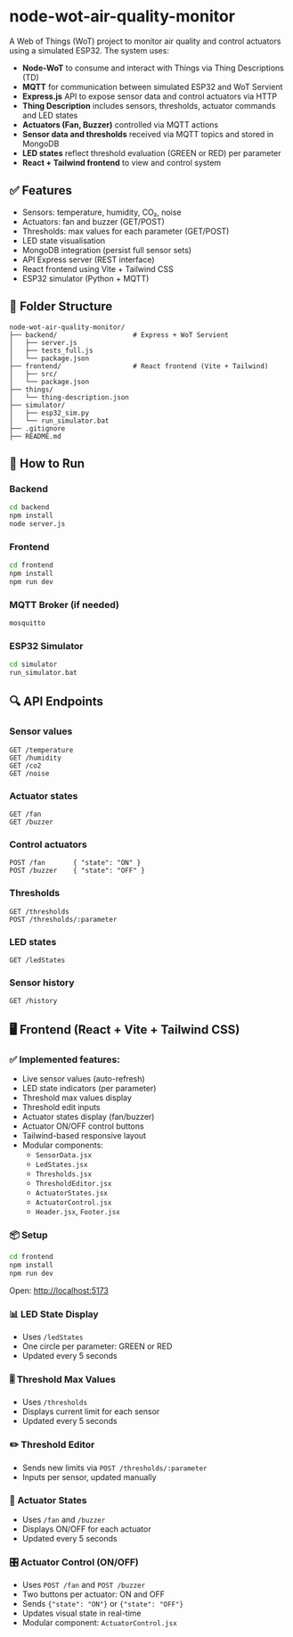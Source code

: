 # node-wot-air-quality-monitor

A Web of Things (WoT) project to monitor air quality and control actuators using a simulated ESP32. The system uses:

- **Node-WoT** to consume and interact with Things via Thing Descriptions (TD)
- **MQTT** for communication between simulated ESP32 and WoT Servient
- **Express.js** API to expose sensor data and control actuators via HTTP
- **Thing Description** includes sensors, thresholds, actuator commands and LED states
- **Actuators (Fan, Buzzer)** controlled via MQTT actions
- **Sensor data and thresholds** received via MQTT topics and stored in MongoDB
- **LED states** reflect threshold evaluation (GREEN or RED) per parameter
- **React + Tailwind frontend** to view and control system

## ✅ Features

- Sensors: temperature, humidity, CO₂, noise
- Actuators: fan and buzzer (GET/POST)
- Thresholds: max values for each parameter (GET/POST)
- LED state visualisation
- MongoDB integration (persist full sensor sets)
- API Express server (REST interface)
- React frontend using Vite + Tailwind CSS
- ESP32 simulator (Python + MQTT)

## 📁 Folder Structure

```
node-wot-air-quality-monitor/
├── backend/                   # Express + WoT Servient
│   ├── server.js
│   ├── tests_full.js
│   └── package.json
├── frontend/                  # React frontend (Vite + Tailwind)
│   ├── src/
│   └── package.json
├── things/
│   └── thing-description.json
├── simulator/
│   ├── esp32_sim.py
│   └── run_simulator.bat
├── .gitignore
├── README.md
```

## 🔧 How to Run

### Backend
```bash
cd backend
npm install
node server.js
```

### Frontend
```bash
cd frontend
npm install
npm run dev
```

### MQTT Broker (if needed)
```bash
mosquitto
```

### ESP32 Simulator
```bash
cd simulator
run_simulator.bat
```

## 🔍 API Endpoints

### Sensor values
```
GET /temperature
GET /humidity
GET /co2
GET /noise
```

### Actuator states
```
GET /fan
GET /buzzer
```

### Control actuators
```
POST /fan       { "state": "ON" }
POST /buzzer    { "state": "OFF" }
```

### Thresholds
```
GET /thresholds
POST /thresholds/:parameter
```

### LED states
```
GET /ledStates
```

### Sensor history
```
GET /history
```

## 🖥️ Frontend (React + Vite + Tailwind CSS)

### ✅ Implemented features:
- Live sensor values (auto-refresh)
- LED state indicators (per parameter)
- Threshold max values display
- Threshold edit inputs
- Actuator states display (fan/buzzer)
- Actuator ON/OFF control buttons
- Tailwind-based responsive layout
- Modular components:
  - `SensorData.jsx`
  - `LedStates.jsx`
  - `Thresholds.jsx`
  - `ThresholdEditor.jsx`
  - `ActuatorStates.jsx`
  - `ActuatorControl.jsx`
  - `Header.jsx`, `Footer.jsx`

### 📦 Setup

```bash
cd frontend
npm install
npm run dev
```

Open: [http://localhost:5173](http://localhost:5173)

### 📊 LED State Display

- Uses `/ledStates`
- One circle per parameter: GREEN or RED
- Updated every 5 seconds

### 🎚️ Threshold Max Values

- Uses `/thresholds`
- Displays current limit for each sensor
- Updated every 5 seconds

### ✏️ Threshold Editor

- Sends new limits via `POST /thresholds/:parameter`
- Inputs per sensor, updated manually

### 🔘 Actuator States

- Uses `/fan` and `/buzzer`
- Displays ON/OFF for each actuator
- Updated every 5 seconds

### 🎛️ Actuator Control (ON/OFF)

- Uses `POST /fan` and `POST /buzzer`
- Two buttons per actuator: ON and OFF
- Sends `{"state": "ON"}` or `{"state": "OFF"}`
- Updates visual state in real-time
- Modular component: `ActuatorControl.jsx`